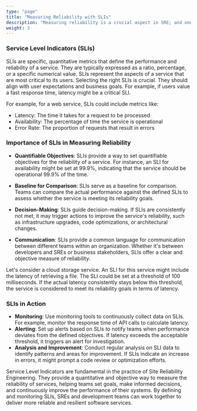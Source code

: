 ```yaml
---
type: "page"
title: "Measuring Reliability with SLIs"
description: "Measuring reliability is a crucial aspect in SRE; and one of the key tools used for this is Service Level Indicators (SLIs)."
weight: 3
---
```


### Service Level Indicators (SLIs)

SLIs are specific, quantitative metrics that define the performance and reliability of a service. They are typically expressed as a ratio, percentage, or a specific numerical value. SLIs represent the aspects of a service that are most critical to its users. Selecting the right SLIs is crucial. They should align with user expectations and business goals. For example, if users value a fast response time, latency might be a critical SLI.

For example, for a web service, SLIs could include metrics like:

- Latency: The time it takes for a request to be processed
- Availability: The percentage of time the service is operational
- Error Rate: The proportion of requests that result in errors

### Importance of SLIs in Measuring Reliability

- **Quantifiable Objectives**: SLIs provide a way to set quantifiable objectives for the reliability of a service. For instance, an SLI for availability might be set at 99.9%, indicating that the service should be operational 99.9% of the time.

- **Baseline for Comparison**: SLIs serve as a baseline for comparison. Teams can compare the actual performance against the defined SLIs to assess whether the service is meeting its reliability goals.

- **Decision-Making**: SLIs guide decision-making. If SLIs are consistently not met, it may trigger actions to improve the service's reliability, such as infrastructure upgrades, code optimizations, or architectural changes.

- **Communication**: SLIs provide a common language for communication between different teams within an organization. Whether it's between developers and SREs or business stakeholders, SLIs offer a clear and objective measure of reliability.

Let's consider a cloud storage service. An SLI for this service might include the latency of retrieving a file. The SLI could be set at a threshold of 100 milliseconds. If the actual latency consistently stays below this threshold, the service is considered to meet its reliability goals in terms of latency.

### SLIs in Action

- **Monitoring**: Use monitoring tools to continuously collect data on SLIs. For example, monitor the response time of API calls to calculate latency.
- **Alerting**: Set up alerts based on SLIs to notify teams when performance deviates from the defined objectives. If latency exceeds the acceptable threshold, it triggers an alert for investigation.
- **Analysis and Improvement**: Conduct regular analysis on SLI data to identify patterns and areas for improvement. If SLIs indicate an increase in errors, it might prompt a code review or optimization efforts.

Service Level Indicators are fundamental in the practice of Site Reliability Engineering. They provide a quantitative and objective way to measure the reliability of services, helping teams set goals, make informed decisions, and continuously improve the performance of their systems. By defining and monitoring SLIs, SREs and development teams can work together to deliver more reliable and resilient software services.
